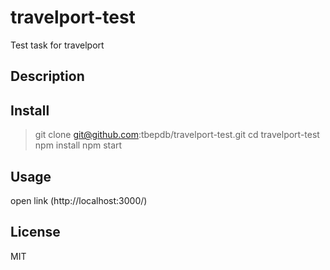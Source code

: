 # travelport-test

Test task for travelport
## Description


## Install 
>git clone git@github.com:tbepdb/travelport-test.git
>cd travelport-test
>npm install
>npm start  

## Usage

open link (http://localhost:3000/)

## License
MIT

